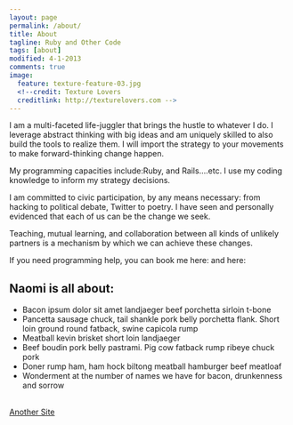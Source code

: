 ```yaml
---
layout: page
permalink: /about/
title: About
tagline: Ruby and Other Code
tags: [about]
modified: 4-1-2013
comments: true
image:
  feature: texture-feature-03.jpg
  <!--credit: Texture Lovers
  creditlink: http://texturelovers.com -->
---
```

I am a multi-faceted life-juggler that brings the hustle to whatever I do. I leverage abstract thinking with big ideas and am uniquely skilled to also build the tools to realize them. I will import the strategy to your movements to make forward-thinking change happen.

My programming capacities include:Ruby, and Rails....etc. I use my coding knowledge to inform my strategy decisions.

I am committed to civic participation, by any means necessary: from hacking to political debate, Twitter to poetry.  I have seen and personally evidenced that each of us can be the change we seek.

Teaching, mutual learning, and collaboration between all kinds of unlikely partners is a mechanism by which we can achieve these changes.  

If you need programming help, you can book me here: and here:
 <!--[my site](http://mademistakes.com)[^1] --> 

## Naomi is all about:

* Bacon ipsum dolor sit amet landjaeger beef porchetta sirloin t-bone 
* Pancetta sausage chuck, tail shankle pork belly porchetta flank. Short loin ground round fatback, swine capicola rump 
* Meatball kevin brisket short loin landjaeger
* Beef boudin pork belly pastrami. Pig cow fatback rump ribeye chuck pork
* Doner rump ham, ham hock biltong meatball hamburger beef meatloaf
* Wonderment at the number of names we have for bacon, drunkenness and sorrow

<br />
<a markdown="0" href="#" class="btn">Another Site</a>
